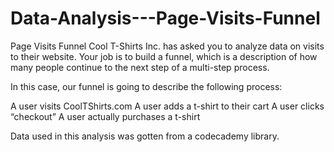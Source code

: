 # Data-Analysis---Page-Visits-Funnel

Page Visits Funnel
Cool T-Shirts Inc. has asked you to analyze data on visits to their website. Your job is to build a funnel, which is a description of how many people continue to the next step of a multi-step process.

In this case, our funnel is going to describe the following process:

A user visits CoolTShirts.com
A user adds a t-shirt to their cart
A user clicks “checkout”
A user actually purchases a t-shirt

Data used in this analysis was gotten from a codecademy library.
